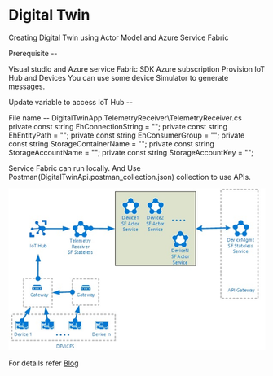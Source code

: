 # Digital Twin

Creating Digital Twin using Actor Model and Azure Service Fabric

Prerequisite --

Visual studio and Azure service Fabric SDK
Azure subscription
Provision IoT Hub and Devices
You can use some device Simulator to generate messages.

Update variable to access IoT Hub -- 

File name -- DigitalTwinApp.TelemetryReceiver\TelemetryReceiver.cs
		private const string EhConnectionString = "";
        private const string EhEntityPath = "";
        private const string EhConsumerGroup = "";
        private const string StorageContainerName = "";
        private const string StorageAccountName = "";
        private const string StorageAccountKey = "";

Service Fabric can run locally. And Use Postman(DigitalTwinApi.postman_collection.json) collection to use APIs.

![alt text](https://github.com/Chittapriya/DigitalTwin/blob/master/Architecture.png)

For details refer <a href="https://chittapriya.wordpress.com/">Blog</a>
